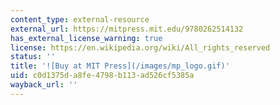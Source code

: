 ```yaml
---
content_type: external-resource
external_url: https://mitpress.mit.edu/9780262514132
has_external_license_warning: true
license: https://en.wikipedia.org/wiki/All_rights_reserved
status: ''
title: '![Buy at MIT Press](/images/mp_logo.gif)'
uid: c0d1375d-a8fe-4798-b113-ad526cf5385a
wayback_url: ''
---
```

